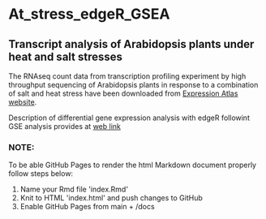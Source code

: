 # At_stress_edgeR_GSEA
## Transcript analysis of Arabidopsis plants under heat and salt stresses

The RNAseq count data from transcription profiling experiment by high throughput 
sequencing of Arabidopsis plants in response to a combination of salt and heat
stress have been downloaded from [Expression Atlas website](https://www.ebi.ac.uk/gxa/experiments/E-GEOD-72806/Downloads). 

Description of differential gene expression analysis with edgeR followint GSE analysis 
provides at [web link](https://nmar722.github.io/At_stress_edgeR_GSEA/)

### NOTE:
To be able GitHub Pages to render the html Markdown document properly follow steps below:

 1. Name your Rmd file 'index.Rmd'
 2. Knit to HTML 'index.html' and push changes to GitHub
 3. Enable GitHub Pages from main + /docs